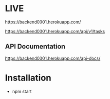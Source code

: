 # LIVE 

  https://backend0001.herokuapp.com/


  https://backend0001.herokuapp.com/api/v1/tasks

  ## API Documentation 
  https://backend0001.herokuapp.com/api-docs/

# Installation
* npm start




